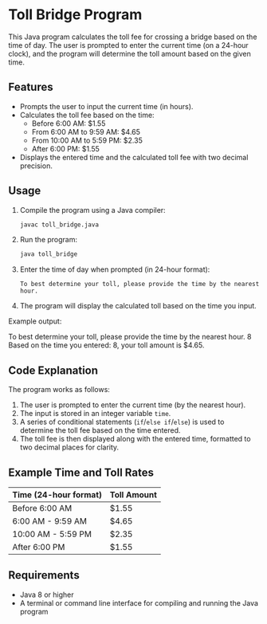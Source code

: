 # Toll Bridge Program

This Java program calculates the toll fee for crossing a bridge based on the time of day. The user is prompted to enter the current time (on a 24-hour clock), and the program will determine the toll amount based on the given time.

## Features

- Prompts the user to input the current time (in hours).
- Calculates the toll fee based on the time:
  - Before 6:00 AM: $1.55
  - From 6:00 AM to 9:59 AM: $4.65
  - From 10:00 AM to 5:59 PM: $2.35
  - After 6:00 PM: $1.55
- Displays the entered time and the calculated toll fee with two decimal precision.

## Usage

1. Compile the program using a Java compiler:
    ```bash
    javac toll_bridge.java
    ```

2. Run the program:
    ```bash
    java toll_bridge
    ```

3. Enter the time of day when prompted (in 24-hour format):
    ```
    To best determine your toll, please provide the time by the nearest hour.
    ```

4. The program will display the calculated toll based on the time you input.

Example output:

To best determine your toll, please provide the time by the nearest hour.
8
Based on the time you entered: 8, your toll amount is $4.65.


## Code Explanation

The program works as follows:

1. The user is prompted to enter the current time (by the nearest hour).
2. The input is stored in an integer variable `time`.
3. A series of conditional statements (`if`/`else if`/`else`) is used to determine the toll fee based on the time entered.
4. The toll fee is then displayed along with the entered time, formatted to two decimal places for clarity.

## Example Time and Toll Rates

| Time (24-hour format) | Toll Amount |
|-----------------------|-------------|
| Before 6:00 AM        | $1.55       |
| 6:00 AM - 9:59 AM     | $4.65       |
| 10:00 AM - 5:59 PM    | $2.35       |
| After 6:00 PM         | $1.55       |

## Requirements

- Java 8 or higher
- A terminal or command line interface for compiling and running the Java program